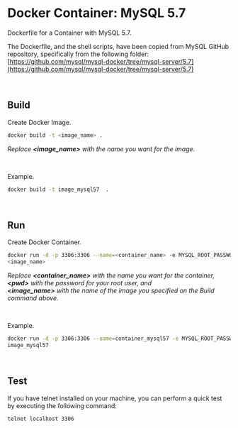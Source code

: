 # Docker Container: MySQL 5.7

Dockerfile for a Container with MySQL 5.7.

The Dockerfile, and the shell scripts, have been copied from MySQL GitHub repository, specifically from the following folder: [https://github.com/mysql/mysql-docker/tree/mysql-server/5.7](https://github.com/mysql/mysql-docker/tree/mysql-server/5.7)

<br>

## Build

Create Docker Image.

```sh
docker build -t <image_name> .
```

_Replace **&lt;image_name&gt;** with the name you want for the image._

<br>

Example.

```sh
docker build -t image_mysql57  .
```

<br>

## Run

Create Docker Container.

```sh
docker run -d -p 3306:3306 --name=<container_name> -e MYSQL_ROOT_PASSWORD=<pwd> -e MYSQL_ROOT_HOST=% \
<image_name>
```

_Replace **&lt;container_name&gt;** with the name you want for the container,<br>
**&lt;pwd&gt;** with the password for your root user, and<br>
**&lt;image_name&gt;** with the name of the image you specified on the Build command above._

<br>

Example.

```sh
docker run -d -p 3306:3306 --name=container_mysql57 -e MYSQL_ROOT_PASSWORD=root -e MYSQL_ROOT_HOST=% \
image_mysql57
```


<br>

## Test

If you have telnet installed on your machine, you can perform a quick test by executing the following command:

```sh
telnet localhost 3306
```
